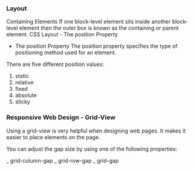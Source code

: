 
### Layout
Containing Elements If one block-level element sits inside another block-level element then the outer box is known as the containing or parent element.
CSS Layout - The position Property



 * The position Property
The position property specifies the type of positioning method used for an element.

There are five different position values:

1. static
2. relative
3. fixed
4. absolute
5. sticky 

### Responsive Web Design - Grid-View
Using a grid-view is very helpful when designing web pages. It makes it easier to place elements on the page.

You can adjust the gap size by using one of the following properties:

_ grid-column-gap
_ grid-row-gap
_ grid-gap 